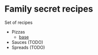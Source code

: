 # Family secret recipes

Set of recipes

- Pizzas
   - [base](pizzas/base.md)
- Sauces (TODO)
- Spreads (TODO)

